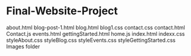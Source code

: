 # Final-Website-Project
about.html
blog-post-1.html
blog.html
blog1.css
contact.css
contact.html
Contact.js
events.html
gettingStarted.html
home.js
index.html
indexx.css
styleAbout.css
styleBlog.css
styleEvents.css
styleGettingStarted.css
Images folder
